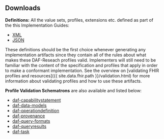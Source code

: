 ## Downloads

**Definitions:** All the value sets, profiles, extensions etc. defined as part of the this Implementation Guides:

- [XML](definitions.xml.zip)
- [JSON](definitions.json.zip)

These definitions should be the first choice whenever generating any implementation artifacts since they contain all of the rules about what makes these DAF-Reseach profiles valid. Implementers will still need to be familiar with the content of the specification and profiles that apply in order to make a conformant implementation.  See the overview on [validating FHIR profiles and resources]({{ site.data.fhir.path }}/validation.html) for more information about validating profiles and how to use these artifacts.


**Profile Validation Schematrons** are also available and listed below:


- [daf-capabilitystatement](daf-capabilitystatement.sch)
- [daf-data-models](daf-data-model.sch)
- [daf-operationdefinition](daf-operationdefinition.sch)
- [daf-provenance](daf-provenance.sch)
- [daf-query-formats](daf-query-format.sch)
- [daf-queryresults](daf-queryresults.sch)
- [daf-task](daf-task.sch)
